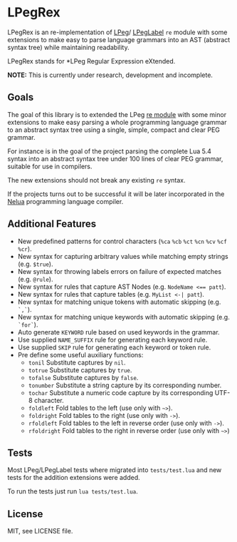 # LPegRex

LPegRex is an re-implementation of
[LPeg](http://www.inf.puc-rio.br/~roberto/lpeg/)/
[LPegLabel](https://github.com/sqmedeiros/lpeglabel)
`re` module with some extensions to make
easy to parse language grammars into an AST (abstract syntax tree)
while maintaining readability.

LPegRex stands for *LPeg Regular Expression eXtended.

**NOTE:** This is currently under research, development and incomplete.

## Goals

The goal of this library is to extended the LPeg
[re module](http://www.inf.puc-rio.br/~roberto/lpeg/re.html)
with some minor extensions to make easy parsing a whole
programming language grammar to an abstract syntax tree
using a single, simple, compact and clear PEG grammar.

For instance is in the goal of the project parsing the complete
Lua 5.4 syntax into an abstract syntax tree under 100 lines
of clear PEG grammar, suitable for use in compilers.

The new extensions should not break any existing `re` syntax.

If the projects turns out to be successful it will be later
incorporated in the [Nelua](https://github.com/edubart/nelua-lang)
programming language compiler.

## Additional Features

* New predefined patterns for control characters (`%ca` `%cb` `%ct` `%cn` `%cv` `%cf` `%cr`).
* New syntax for capturing arbitrary values while matching empty strings (e.g. `$true`).
* New syntax for throwing labels errors on failure of expected matches (e.g. `@rule`).
* New syntax for rules that capture AST Nodes (e.g. `NodeName <== patt`).
* New syntax for rules that capture tables (e.g. `MyList <-| patt`).
* New syntax for matching unique tokens with automatic skipping (e.g. `` `,` ``).
* New syntax for matching unique keywords with automatic skipping (e.g. `` `for` ``).
* Auto generate `KEYWORD` rule based on used keywords in the grammar.
* Use supplied `NAME_SUFFIX` rule for generating each keyword rule.
* Use supplied `SKIP` rule for generating each keyword or token rule.
* Pre define some useful auxiliary functions:
    * `tonil` Substitute captures by `nil`.
    * `totrue` Substitute captures by `true`.
    * `tofalse` Substitute captures by `false`.
    * `tonumber` Substitute a string capture by its corresponding number.
    * `tochar` Substitute a numeric code capture by its corresponding UTF-8 character.
    * `foldleft` Fold tables to the left (use only with `~>`).
    * `foldright` Fold tables to the right (use only with `->`).
    * `rfoldleft` Fold tables to the left in reverse order (use only with `->`).
    * `rfoldright` Fold tables to the right in reverse order (use only with `~>`)

## Tests

Most LPeg/LPegLabel tests where migrated into `tests/test.lua`
and new tests for the addition extensions were added.

To run the tests just run `lua tests/test.lua`.

## License

MIT, see LICENSE file.
